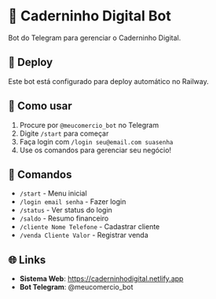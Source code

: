 # 🤖 Caderninho Digital Bot

Bot do Telegram para gerenciar o Caderninho Digital.

## 🚀 Deploy

Este bot está configurado para deploy automático no Railway.

## 📱 Como usar

1. Procure por `@meucomercio_bot` no Telegram
2. Digite `/start` para começar
3. Faça login com `/login seu@email.com suasenha`
4. Use os comandos para gerenciar seu negócio!

## 🔧 Comandos

- `/start` - Menu inicial
- `/login email senha` - Fazer login
- `/status` - Ver status do login
- `/saldo` - Resumo financeiro
- `/cliente Nome Telefone` - Cadastrar cliente
- `/venda Cliente Valor` - Registrar venda

## 🌐 Links

- **Sistema Web**: https://caderninhodigital.netlify.app
- **Bot Telegram**: @meucomercio_bot